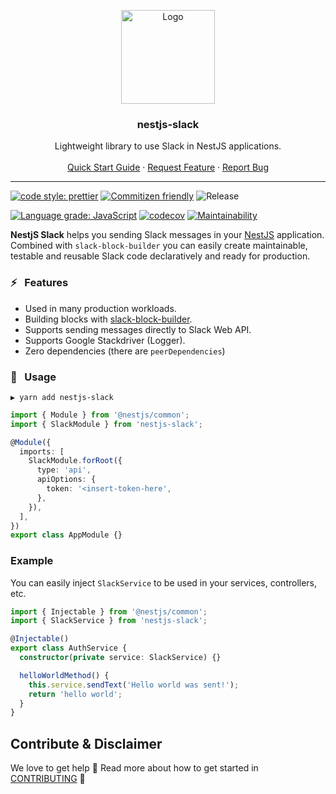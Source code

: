<p align="center">
    <img src="./.github/logo.svg" alt="Logo" width="150px">
</p>

<p align="center">
    <h3 align="center">nestjs-slack</h3>
</p>

<p align="center">
    Lightweight library to use Slack in NestJS applications.
    <br />
    <br />
    <a href="#space_invader--usage">Quick Start Guide</a>
    ·
    <a href="https://github.com/bjerkio/nestjs-slack/issues">Request Feature</a>
    ·
    <a href="https://github.com/bjerkio/nestjs-slack/issues">Report Bug</a>
  </p>
</p>

---

[![code style: prettier](https://img.shields.io/badge/code_style-prettier-ff69b4.svg?style=flat-square)](https://github.com/prettier/prettier)
[![Commitizen friendly](https://img.shields.io/badge/commitizen-friendly-brightgreen.svg?style=flat-square)](http://commitizen.github.io/cz-cli/)
![Release](https://github.com/bjerkio/nestjs-slack/workflows/Release/badge.svg)

[![Language grade: JavaScript](https://img.shields.io/lgtm/grade/javascript/g/bjerkio/nestjs-slack.svg?logo=lgtm&logoWidth=18)](https://lgtm.com/projects/g/bjerkio/nestjs-slack/context:javascript)
[![codecov](https://codecov.io/gh/bjerkio/nestjs-slack/branch/main/graph/badge.svg)](https://codecov.io/gh/bjerkio/nestjs-slack)
[![Maintainability](https://api.codeclimate.com/v1/badges/95329385d5f02494fd7a/maintainability)](https://codeclimate.com/github/bjerkio/nestjs-slack/maintainability)

**NestjS Slack** helps you sending Slack messages in your [NestJS] application.
Combined with `slack-block-builder` you can easily create maintainable, testable
and reusable Slack code declaratively and ready for production.

[nestjs]: https://github.com/nestjs/nest

### :zap: &nbsp; Features

- Used in many production workloads.
- Building blocks with [slack-block-builder].
- Supports sending messages directly to Slack Web API.
- Supports Google Stackdriver (Logger).
- Zero dependencies (there are `peerDependencies`)

[slack-block-builder]: https://github.com/raycharius/slack-block-builder

### :space_invader: &nbsp; Usage

```shell
▶ yarn add nestjs-slack
```

```typescript
import { Module } from '@nestjs/common';
import { SlackModule } from 'nestjs-slack';

@Module({
  imports: [
    SlackModule.forRoot({
      type: 'api',
      apiOptions: {
        token: '<insert-token-here',
      },
    }),
  ],
})
export class AppModule {}
```

### Example

You can easily inject `SlackService` to be used in your services, controllers,
etc.

```typescript
import { Injectable } from '@nestjs/common';
import { SlackService } from 'nestjs-slack';

@Injectable()
export class AuthService {
  constructor(private service: SlackService) {}

  helloWorldMethod() {
    this.service.sendText('Hello world was sent!');
    return 'hello world';
  }
}
```

## Contribute & Disclaimer

We love to get help 🙏 Read more about how to get started in
[CONTRIBUTING](CONTRIBUTING.md) 🌳
